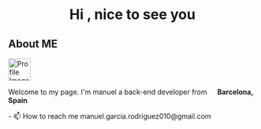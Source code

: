<h1 align="center">Hi , nice to see you</h1>

<p>
    <h2>About ME</h2>
    <img src="https://github.com/Manueh9/Manueh9/assets/125912345/6c22cd23-c5d7-4181-a0a8-7bad0e58becd" width="45" alt="Profile Image">
</p>
<p>Welcome to my page. I'm manuel a back-end developer from <img src="https://i.postimg.cc/RF3xXFRP/espana.png" width="13"/> <b>Barcelona, Spain </b></p>  
- 📫 How to reach me manuel.garcia.rodriguez010@gmail.com
<br/>



<!--



<h2>Lengauge and tools that im learning<h2/>
<h3 align="left">Connect with me:</h3>
<p align="left">
</p>


<h2 align="left">GitHub stats:</h2>
<p><img align="center" src="https://github-readme-streak-stats.herokuapp.com/?user=manueh9&" alt="manueh9" /></p>



<h2>Social media<h2/>
<img alt="Static Badge" src="https://img.shields.io/badge/Linkedin%20-%20linkedin?style=plastic&logo=Linkedin&color=blue"/>
  
 <img src="https://komarev.com/ghpvc/?username=manueh9&label=Profile%20views&color=0e75b6&style=flat" alt="manueh9" /> --!>

